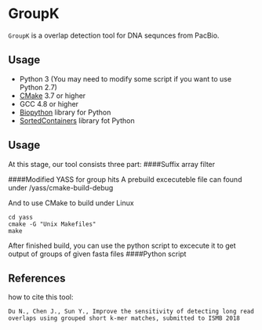 GroupK
====

``GroupK`` is a overlap detection tool for DNA sequnces from PacBio. 

Usage
----------
* Python 3 (You may need to modify some script if you want to use Python 2.7)
* [CMake](https://cmake.org/) 3.7 or higher 
* GCC 4.8 or higher
* [Biopython](http://biopython.org/) library for Python
* [SortedContainers](http://www.grantjenks.com/docs/sortedcontainers/index.html) library fot Python

Usage
----------
At this stage, our tool consists three part:
####Suffix array filter

####Modified YASS for group hits
A prebuild excecuteble file can found under /yass/cmake-build-debug

And to use CMake to build under Linux
```
cd yass
cmake -G "Unix Makefiles"
make
```
After finished build, you can use the python script to excecute it to get output of groups of given fasta files
####Python script


References
----------

how to cite this tool:

    Du N., Chen J., Sun Y., Improve the sensitivity of detecting long read overlaps using grouped short k-mer matches, submitted to ISMB 2018